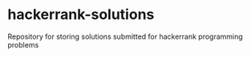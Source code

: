 # hackerrank-solutions
Repository for storing solutions submitted for hackerrank programming problems
